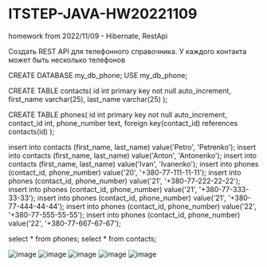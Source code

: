 # ITSTEP-JAVA-HW20221109
homework from 2022/11/09 - Hibernate, RestApi

Создать REST API для телефонного справочника.
У каждого контакта может быть несколько телефонов

CREATE DATABASE my_db_phone;
USE my_db_phone;

CREATE TABLE contacts(
	id int primary key not null auto_increment,
    	first_name varchar(25),
last_name varchar(25)
);

CREATE TABLE phones(
id int primary key not null auto_increment,
    	contact_id int,
    	phone_number text,
	foreign key(contact_id) references contacts(id)
);

insert into contacts (first_name, last_name) value('Petro', 'Petrenko');
insert into contacts (first_name, last_name) value('Anton', 'Antonenko');
insert into contacts (first_name, last_name) value('Ivan', 'Ivanenko');
insert into phones (contact_id, phone_number) value('20', '+380-77-111-11-11');
insert into phones (contact_id, phone_number) value('21', '+380-77-222-22-22');
insert into phones (contact_id, phone_number) value('21', '+380-77-333-33-33');
insert into phones (contact_id, phone_number) value('21', '+380-77-444-44-44');
insert into phones (contact_id, phone_number) value('22', '+380-77-555-55-55');
insert into phones (contact_id, phone_number) value('22', '+380-77-667-67-67');

select * from phones;
select * from contacts;

![image](https://user-images.githubusercontent.com/88108788/212482844-04923fcb-1495-4c2b-be8f-59aa29ab3f77.png)
![image](https://user-images.githubusercontent.com/88108788/212482852-b05b0942-c4eb-4652-a924-df3cac9fd7a5.png)
![image](https://user-images.githubusercontent.com/88108788/212482865-c9852234-ccf7-44ea-a0ab-ec567387b16e.png)
![image](https://user-images.githubusercontent.com/88108788/212482874-16261712-b8a1-4664-9958-1f7caa7d5fa0.png)
![image](https://user-images.githubusercontent.com/88108788/212482885-37d216f5-f2d5-437c-bb9a-eea5f8a77a09.png)

